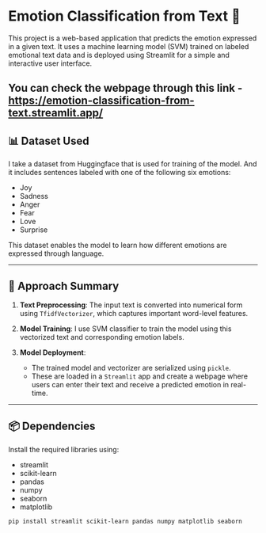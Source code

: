 # Emotion Classification from Text 🧠

This project is a web-based application that predicts the emotion expressed in a given text. It uses a machine learning model (SVM) trained on labeled emotional text data and is deployed using Streamlit for a simple and interactive user interface.

You can check the webpage through this link - https://emotion-classification-from-text.streamlit.app/
--- 

## 📊 Dataset Used

I take a dataset from Huggingface that is used for training of the model. And it includes sentences labeled with one of the following six emotions:

- Joy
- Sadness
- Anger
- Fear
- Love
- Surprise

This dataset enables the model to learn how different emotions are expressed through language.

---

## 🧠 Approach Summary

1. **Text Preprocessing**: The input text is converted into numerical form using `TfidfVectorizer`, which captures important word-level features.

2. **Model Training**: I use SVM classifier to train the model using this vectorized text and corresponding emotion labels.

3. **Model Deployment**:
   - The trained model and vectorizer are serialized using `pickle`.
   - These are loaded in a `Streamlit` app and create a webpage where users can enter their text and receive a predicted emotion in real-time.

---

## 📦 Dependencies

Install the required libraries using:
- streamlit
- scikit-learn
- pandas
- numpy
- seaborn
- matplotlib

```bash
pip install streamlit scikit-learn pandas numpy matplotlib seaborn

